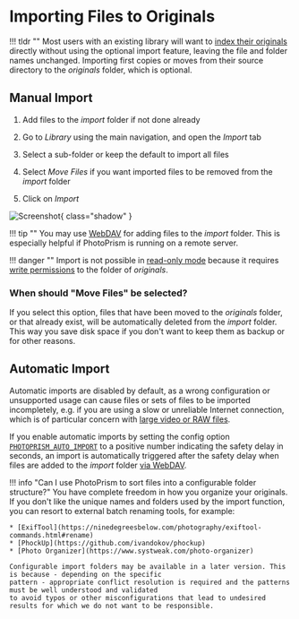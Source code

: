 # Importing Files to Originals #

!!! tldr ""
    Most users with an existing library will want to [index their originals](originals.md) directly without using the optional import feature, leaving the file and folder names unchanged. Importing first copies or moves from their source directory to the *originals* folder, which is optional.

## Manual Import

1. Add files to the *import* folder if not done already

2. Go to *Library* using the main navigation, and open the *Import* tab

3. Select a sub-folder or keep the default to import all files

4. Select *Move Files* if you want imported files to be removed from the *import* folder

5. Click on *Import*

![Screenshot](img/import-light.jpg){ class="shadow" }

!!! tip ""
    You may use [WebDAV](webdav.md) for adding files to the *import* folder.
    This is especially helpful if PhotoPrism is running on a remote server.

!!! danger ""
    Import is not possible in [read-only mode](../settings/library.md) because it requires [write permissions](../../getting-started/troubleshooting/docker.md#file-permissions) to the folder of *originals*.

### When should "Move Files" be selected?

If you select this option, files that have been moved to the *originals* folder, or that already exist, will be automatically deleted from the *import* folder.
This way you save disk space if you don't want to keep them as backup or for other reasons.

## Automatic Import

Automatic imports are disabled by default, as a wrong configuration or unsupported usage can cause files or sets of files to be imported incompletely, e.g. if you are using a slow or unreliable Internet connection, which is of particular concern with [large video or RAW files](https://github.com/photoprism/photoprism/issues/4310).

If you enable automatic imports by setting the config option [`PHOTOPRISM_AUTO_IMPORT`](../../getting-started/config-options.md#indexing) to a positive number indicating the safety delay in seconds, an import is automatically triggered after the safety delay when files are added to the *import* folder [via WebDAV](../sync/webdav.md).

!!! info "Can I use PhotoPrism to sort files into a configurable folder structure?"
    You have complete freedom in how you organize your originals. If you don't like the unique names and
    folders used by the import function, you can resort to external batch renaming tools, for example:

    * [ExifTool](https://ninedegreesbelow.com/photography/exiftool-commands.html#rename)
    * [PhockUp](https://github.com/ivandokov/phockup)
    * [Photo Organizer](https://www.systweak.com/photo-organizer)

    Configurable import folders may be available in a later version. This is because - depending on the specific 
    pattern - appropriate conflict resolution is required and the patterns must be well understood and validated
    to avoid typos or other misconfigurations that lead to undesired results for which we do not want to be responsible.